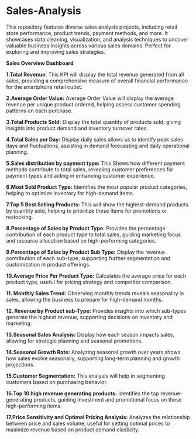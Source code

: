 # Sales-Analysis
This repository features diverse sales analysis projects, including retail store performance, product trends, payment methods, and more. It showcases data cleaning, visualization, and analysis techniques to uncover valuable business insights across various sales domains. Perfect for exploring and improving sales strategies.

**Sales Overview Dashboard**

**1.Total Revenue:** This KPI will display the total revenue generated from all sales, providing a comprehensive measure of overall financial performance for the smartphone retail outlet.

**2.Average Order Value:** Average Order Value will display the average revenue per unique product ordered, helping assess customer spending patterns on each purchase.

**3.Total Products Sold:** Display the total quantity of products sold, giving insights into product demand and inventory turnover rates.

**4.Total Sales per Day:** Display daily sales allows us to identify peak sales days and fluctuations, assisting in demand forecasting and daily operational planning.

**5.Sales distribution by payment type:** This Shows how different payment methods contribute to total sales, revealing customer preferences for payment types and aiding in enhancing customer experience.

**6.Most Sold Product Type:** Identifies the most popular product categories, helping to optimize inventory for high-demand items.

**7.Top 5 Best Selling Products:** This will show the highest-demand products by quantity sold, helping to prioritize these items for promotions or restocking.

**8.Percentage of Sales by Product Type:** Provides the percentage contribution of each product type to total sales, guiding marketing focus and resource allocation based on high-performing categories.

**9.Percentage of Sales by Product Sub Type:** Display the revenue contribution of each sub-type, supporting further segmentation and customization in product offerings.

**10.Average Price Per Product Type:** Calculates the average price for each product type, useful for pricing strategy and competitor comparison.

**11.	Monthly Sales Trend:** Observing monthly trends reveals seasonality in sales, allowing the business to prepare for high-demand months.

**12. Revenue by Product sub-Type:** Provides insights into which sub-types generate the highest revenue, supporting decisions on inventory and marketing.

**13.Seasonal Sales Analysis:** Display how each season impacts sales, allowing for strategic planning and seasonal promotions.

**14.Seasonal Growth Rate:** Analyzing seasonal growth over years shows how sales evolve seasonally, supporting long-term planning and growth projections.

**15.Customer Segmentation:** This analysis will help in segmenting customers based on purchasing behavior.

**16.Top 10 high revenue generating products:** Identifies the top revenue-generating products, guiding investment and promotional focus on these high-performing items.

**17.Price Sensitivity and Optimal Pricing Analysis:** Analyzes the relationship between price and sales volume, useful for setting optimal prices to maximize revenue based on product demand elasticity.
